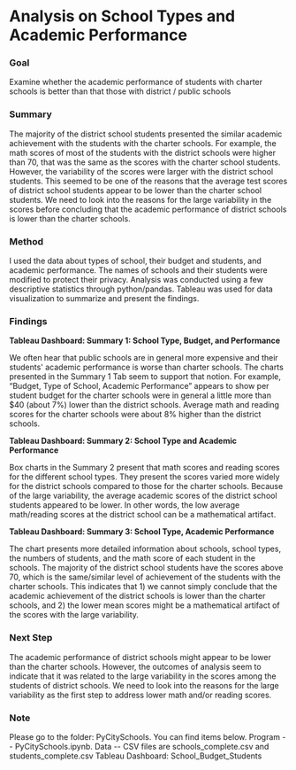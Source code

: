 # Analysis on School Types and Academic Performance

### Goal
Examine whether the academic performance of students with charter schools is better than that those with district / public schools

### Summary

The majority of the district school students presented the similar academic achievement with the students with the charter schools. For example, the math scores of most of the students with the district schools were higher than 70, that was the same as the scores with the charter school students. However, the variability of the scores were larger with the district school students. This seemed to be one of the reasons that the average test scores of district school students appear to be lower than the charter school students.  We need to look into the reasons for the large variability in the scores before concluding that the academic performance of district schools is lower than the charter schools.

### Method
I used the data about types of school, their budget and students, and academic performance. The names of schools and their students were modified to protect their privacy. Analysis was conducted using a few descriptive statistics through python/pandas. Tableau was used for data visualization to summarize and present the findings.

### Findings

**Tableau Dashboard: Summary 1: School Type, Budget, and Performance**

We often hear that public schools are in general more expensive and their students' academic performance is worse than charter schools. The charts presented in the Summary 1 Tab seem to support that notion. For example, “Budget, Type of School, Academic Performance” appears to show per student budget for the charter schools were in general a little more than $40 (about 7%) lower than the district schools. Average math and reading scores for the charter schools were about 8% higher than the district schools. 

**Tableau Dashboard: Summary 2: School Type and Academic Performance**

Box charts in the Summary 2 present that math scores and reading scores for the different school types. They present the scores varied more widely for the district schools compared to those for the charter schools. Because of the large variability, the average academic scores of the district school students appeared to be lower. In other words, the low average math/reading scores at the district school can be a mathematical artifact.

**Tableau Dashboard: Summary 3: School Type, Academic Performance**

The chart presents more detailed information about schools, school types, the numbers of students, and the math score of each student in the schools. The majority of the district school students have the scores above 70, which is the same/similar level of achievement of the students with the charter schools. This indicates that 1) we cannot simply conclude that the academic achievement of the district schools is lower than the charter schools, and 2) the lower mean scores might be a mathematical artifact of the scores with the large variability. 

### Next Step
The academic performance of district schools might appear to be lower than the charter schools. However, the outcomes of analysis seem to indicate that it was related to the large variability in the scores among the students of district schools. We need to look into the reasons for the large variability as the first step to address lower math and/or reading scores.

### Note
Please go to  the folder: PyCitySchools.  You can find items below.
Program --  PyCitySchools.ipynb. 
Data -- CSV files are schools_complete.csv and students_complete.csv
Tableau Dashboard:  School_Budget_Students

